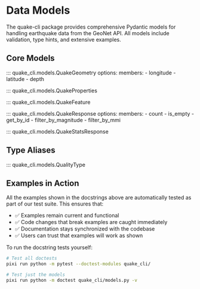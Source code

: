 # Data Models

The quake-cli package provides comprehensive Pydantic models for handling earthquake data from the GeoNet API. All models include validation, type hints, and extensive examples.

## Core Models

::: quake_cli.models.QuakeGeometry
    options:
      members:
        - longitude
        - latitude
        - depth

::: quake_cli.models.QuakeProperties

::: quake_cli.models.QuakeFeature

::: quake_cli.models.QuakeResponse
    options:
      members:
        - count
        - is_empty
        - get_by_id
        - filter_by_magnitude
        - filter_by_mmi

::: quake_cli.models.QuakeStatsResponse

## Type Aliases

::: quake_cli.models.QualityType

## Examples in Action

All the examples shown in the docstrings above are automatically tested as part of our test suite. This ensures that:

- ✅ Examples remain current and functional
- ✅ Code changes that break examples are caught immediately
- ✅ Documentation stays synchronized with the codebase
- ✅ Users can trust that examples will work as shown

To run the docstring tests yourself:

```bash
# Test all doctests
pixi run python -m pytest --doctest-modules quake_cli/

# Test just the models
pixi run python -m doctest quake_cli/models.py -v
```